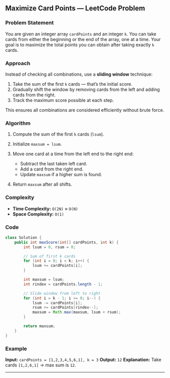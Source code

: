 ## Maximize Card Points — LeetCode Problem

### Problem Statement

You are given an integer array `cardPoints` and an integer `k`.
You can take cards from either the beginning or the end of the array, one at a time.
Your goal is to maximize the total points you can obtain after taking exactly `k` cards.

### Approach

Instead of checking all combinations, use a **sliding window** technique:

1. Take the sum of the first `k` cards — that’s the initial score.
2. Gradually shift the window by removing cards from the left and adding cards from the right.
3. Track the maximum score possible at each step.

This ensures all combinations are considered efficiently without brute force.

### Algorithm

1. Compute the sum of the first `k` cards (`lsum`).
2. Initialize `maxsum = lsum`.
3. Move one card at a time from the left end to the right end:

   * Subtract the last taken left card.
   * Add a card from the right end.
   * Update `maxsum` if a higher sum is found.
4. Return `maxsum` after all shifts.

### Complexity

* **Time Complexity:** `O(2N)` ≈ `O(N)`
* **Space Complexity:** `O(1)`

### Code

```java
class Solution {
    public int maxScore(int[] cardPoints, int k) {
        int lsum = 0, rsum = 0;

        // Sum of first k cards
        for (int i = 0; i < k; i++) {
            lsum += cardPoints[i];
        }

        int maxsum = lsum;
        int rindex = cardPoints.length - 1;

        // Slide window from left to right
        for (int i = k - 1; i >= 0; i--) {
            lsum -= cardPoints[i];
            rsum += cardPoints[rindex--];
            maxsum = Math.max(maxsum, lsum + rsum);
        }

        return maxsum;
    }
}
```

### Example

**Input:**
`cardPoints = [1,2,3,4,5,6,1], k = 3`
**Output:**
`12`
**Explanation:**
Take cards `[1,2,6,1]` → max sum is `12`.

---
